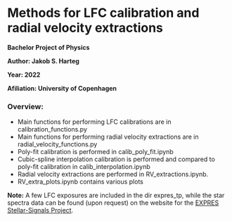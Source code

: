 # Methods for LFC calibration and radial velocity extractions

**Bachelor Project of Physics**

**Author: Jakob S. Harteg** 

**Year: 2022**

**Afiliation: University of Copenhagen**


### Overview: 

- Main functions for performing LFC calibrations are in calibration_functions.py 
- Main functions for performing radial velocity extractions are in radial_velocity_functions.py
- Poly-fit calibration is performed in calib_poly_fit.ipynb
- Cubic-spline interpolation calibration is performed and compared to poly-fit calibration in calib_interpolation.ipynb
- Radial velocity extractions are performed in RV_extractions.ipynb.
- RV_extra_plots.ipynb contains various plots

**Note:** A few LFC exposures are included in the dir expres_tp, while the star spectra data can be found (upon request) on the website for the [EXPRES Stellar-Signals Project](http://exoplanets.astro.yale.edu/science/activity.php).


